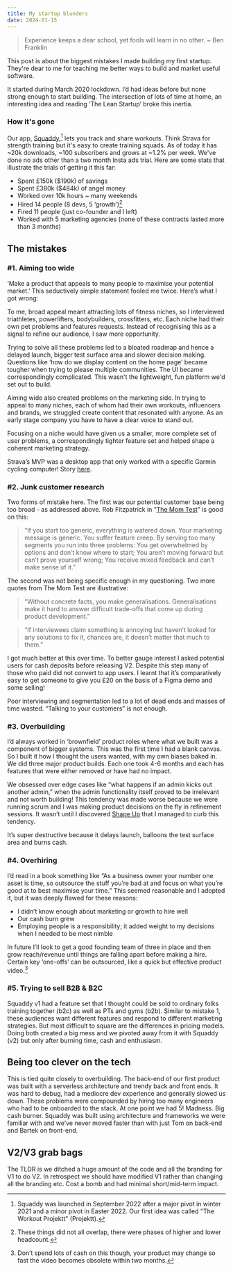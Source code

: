 ```yaml
---
title: My startup blunders
date: 2024-01-15
---
```


> Experience keeps a dear school, yet fools will learn in no other. ~ Ben Franklin

This post is about the biggest mistakes I made building my first startup. They're dear to me for teaching me better ways to build and market useful software.

It started during March 2020 lockdown. I’d had ideas before but none strong enough to start building. The intersection of lots of time at home, an interesting idea and reading ‘The Lean Startup’ broke this inertia.

### How it's gone

Our app, [Squaddy](https://squaddy.app),[^1] lets you track and share workouts. Think Strava for strength training but it's easy to create training squads. As of today it has ~20k downloads, ~100 subscribers and grows at ~1.2% per week. We've done no ads other than a two month Insta ads trial. Here are some stats that illustrate the trials of getting it this far:

- Spent £150k ($190k) of savings
- Spent £380k ($484k) of angel money
- Worked over 10k hours ~ many weekends
- Hired 14 people (8 devs, 5 ‘growth’)[^2]
- Fired 11 people (just co-founder and I left)
- Worked with 5 marketing agencies (none of these contracts lasted more than 3 months)

## The mistakes

### #1. Aiming too wide

‘Make a product that appeals to many people to maximise your potential market.’ This seductively simple statement fooled me twice. Here’s what I got wrong:

To me, broad appeal meant attracting lots of fitness niches, so I interviewed triathletes, powerlifters, bodybuilders, crossfitters, etc. Each niche had their own pet problems and features requests. Instead of recognising this as a signal to refine our audience, I saw more opportunity.

Trying to solve all these problems led to a bloated roadmap and hence a delayed launch, bigger test surface area and slower decision making. Questions like ‘how do we display content on the home page’ became tougher when trying to please multiple communities. The UI became correspondingly complicated. This wasn't the lightweight, fun platform we'd set out to build.

Aiming wide also created problems on the marketing side. In trying to appeal to many niches, each of whom had their own workouts, influencers and brands, we struggled create content that resonated with anyone. As an early stage company you have to have a clear voice to stand out.

Focusing on a niche would have given us a smaller, more complete set of user problems, a correspondingly tighter feature set and helped shape a coherent marketing strategy.

Strava’s MVP was a desktop app that only worked with a specific Garmin cycling computer! Story [here](https://www.youtube.com/watch?v=STb34HA8WbE).

### #2. Junk customer research

Two forms of mistake here. The first was our potential customer base being too broad - as addressed above. Rob Fitzpatrick in “[The Mom Test](https://www.momtestbook.com/)” is good on this:

> “If you start too generic, everything is watered down. Your marketing message is generic. You suffer feature creep. By serving too many segments you run into three problems: You get overwhelmed by options and don’t know where to start; You aren’t moving forward but can’t prove yourself wrong; You receive mixed feedback and can’t make sense of it.”

The second was not being specific enough in my questioning. Two more quotes from The Mom Test are illustrative:

> “Without concrete facts, you make generalisations. Generalisations make it hard to answer difficult trade-offs that come up during product development.”

> “If interviewees claim something is annoying but haven’t looked for any solutions to fix it, chances are, it doesn’t matter that much to them.”

I got much better at this over time. To better gauge interest I asked potential users for cash deposits before releasing V2. Despite this step many of those who paid did not convert to app users. I learnt that it’s comparatively easy to get someone to give you £20 on the basis of a Figma demo and some selling!

Poor interviewing and segmentation led to a lot of dead ends and masses of time wasted. “Talking to your customers” is not enough.

### #3. Overbuilding

I’d always worked in ‘brownfield’ product roles where what we built was a component of bigger systems. This was the first time I had a blank canvas. So I built it how I thought the users wanted, with my own biases baked in. We did three major product builds. Each one took 4-6 months and each has features that were either removed or have had no impact.

We obsessed over edge cases like “what happens if an admin kicks out another admin,” when the admin functionality itself proved to be irrelevant and not worth building! This tendency was made worse because we were running scrum and I was making product decisions on the fly in refinement sessions. It wasn’t until I discovered [Shape Up](https://basecamp.com/shapeup/1.1-chapter-02) that I managed to curb this tendency.

It’s super destructive because it delays launch, balloons the test surface area and burns cash.

### #4. Overhiring

I’d read in a book something like “As a business owner your number one asset is time, so outsource the stuff you’re bad at and focus on what you’re good at to best maximise your time.” This seemed reasonable and I adopted it, but it was deeply flawed for these reasons:

- I didn’t know enough about marketing or growth to hire well
- Our cash burn grew
- Employing people is a responsibility; it added weight to my decisions when I needed to be most nimble

In future I’ll look to get a good founding team of three in place and then grow reach/revenue until things are falling apart before making a hire. Certain key ‘one-offs’ can be outsourced, like a quick but effective product video.[^3]

### #5. Trying to sell B2B & B2C

Squaddy v1 had a feature set that I thought could be sold to ordinary folks training together (b2c) as well as PTs and gyms (b2b). Similar to mistake 1, these audiences want different features and respond to different marketing strategies. But most difficult to square are the differences in pricing models. Doing both created a big mess and we pivoted away from it with Squaddy (v2) but only after burning time, cash and enthusiasm.

## Being too clever on the tech

This is tied quite closely to overbuilding. The back-end of our first product was built with a serverless architecture and trendy back and front ends. It was hard to debug, had a mediocre dev experience and generally slowed us down. These problems were compounded by hiring too many engineers who had to be onboarded to the stack. At one point we had 5! Madness. Big cash burner. Squaddy was built using architecture and frameworks we were familiar with and we’ve never moved faster than with just Tom on back-end and Bartek on front-end.

## V2/V3 grab bags

The TLDR is we ditched a huge amount of the code and all the branding for V1 to do V2. In retrospect we should have modified V1 rather than changing all the branding etc. Cost a bomb and had minimal short/mid-term impact.

[^2]: These things did not all overlap, there were phases of higher and lower headcount.
[^1]: Squaddy was launched in September 2022 after a major pivot in winter 2021 and a minor pivot in Easter 2022. Our first idea was called "The Workout Projektt" (Projektt).
[^3]: Don’t spend lots of cash on this though, your product may change so fast the video becomes obsolete within two months.
